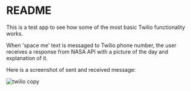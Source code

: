 # README

This is a test app to see how some of the most basic Twilio functionality works.

When 'space me' text is messaged to Twilio phone number, the user receives a response from NASA API with a picture of the day and explanation of it.

Here is a screenshot of sent and received message:

![twilio copy](https://user-images.githubusercontent.com/16231307/35086857-f7925eae-fbe2-11e7-8537-db0b10cfa3ef.jpg)
